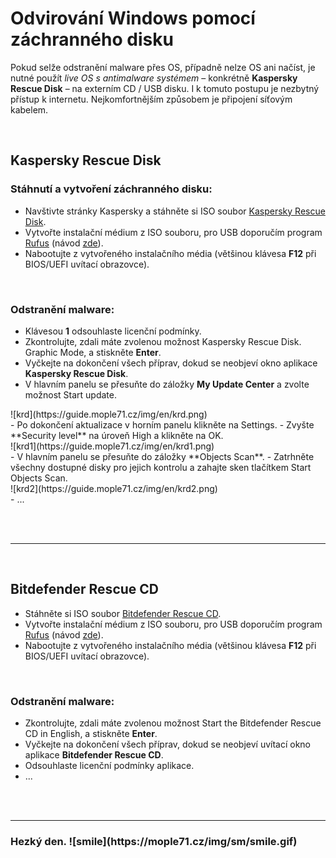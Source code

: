 # Odvirování Windows pomocí záchranného disku
Pokud selže odstranění malware přes OS, případně nelze OS ani načíst, je nutné použít *live OS s antimalware systémem* &ndash; konkrétně **Kaspersky Rescue Disk** &ndash; na externím CD / USB disku. I k tomuto postupu je nezbytný přístup k internetu. Nejkomfortnějším způsobem je připojení síťovým kabelem.

<br>


## Kaspersky Rescue Disk
### Stáhnutí a vytvoření záchranného disku:
- Navštivte stránky Kaspersky a stáhněte si ISO soubor [Kaspersky Rescue Disk](https://support.kaspersky.com/viruses/rescuedisk).
- Vytvořte instalační médium z ISO souboru, pro USB doporučím program [Rufus](https://rufus.akeo.ie/) (návod [zde](http://www.cnews.cz/navody/rufus-vytvorte-zavadeci-flash-disk-s-nejrychlejsim-nastrojem-ze-vsech)).
- Nabootujte z vytvořeného instalačního média (většinou klávesa **F12** při BIOS/UEFI uvítací obrazovce).

<br>

### Odstranění malware:
- Klávesou **1** odsouhlaste licenční podmínky.
- Zkontrolujte, zdali máte zvolenou možnost <span class="green">Kaspersky Rescue Disk. Graphic Mode</span>, a stiskněte **Enter**.
- Vyčkejte na dokončení všech příprav, dokud se neobjeví okno aplikace **Kaspersky Rescue Disk**.
- V hlavním panelu se přesuňte do záložky **My Update Center** a zvolte možnost <span class="green">Start update</span>.
<li style="list-style-type: none">![krd](https://guide.mople71.cz/img/en/krd.png)</li>
- Po dokončení aktualizace v horním panelu klikněte na <span class="green">Settings</span>.
- Zvyšte **Security level** na úroveň <span class="green">High</span> a klikněte na <span class="green">OK</span>.
<li style="list-style-type: none">![krd1](https://guide.mople71.cz/img/en/krd1.png)</li>
- V hlavním panelu se přesuňte do záložky **Objects Scan**.
- Zatrhněte všechny dostupné disky pro jejich kontrolu a zahajte sken tlačítkem <span class="green">Start Objects Scan</span>.
<li style="list-style-type: none">![krd2](https://guide.mople71.cz/img/en/krd2.png)</li>
- ...


<br><br><hr><br>

## Bitdefender Rescue CD
- Stáhněte si ISO soubor [Bitdefender Rescue CD](https://download.bitdefender.com/rescue_cd/latest/bitdefender-rescue-cd.iso).
- Vytvořte instalační médium z ISO souboru, pro USB doporučím program [Rufus](https://rufus.akeo.ie/) (návod [zde](http://www.cnews.cz/navody/rufus-vytvorte-zavadeci-flash-disk-s-nejrychlejsim-nastrojem-ze-vsech)).
- Nabootujte z vytvořeného instalačního média (většinou klávesa **F12** při BIOS/UEFI uvítací obrazovce).

<br>

### Odstranění malware:
- Zkontrolujte, zdali máte zvolenou možnost <span class="green">Start the Bitdefender Rescue CD in English</span>, a stiskněte **Enter**.
- Vyčkejte na dokončení všech příprav, dokud se neobjeví uvítací okno aplikace **Bitdefender Rescue CD**.
- Odsouhlaste licenční podmínky aplikace.
- ...




<br><br><hr>

<h3 class="nocol">Hezký den. ![smile](https://mople71.cz/img/sm/smile.gif)</h3>
